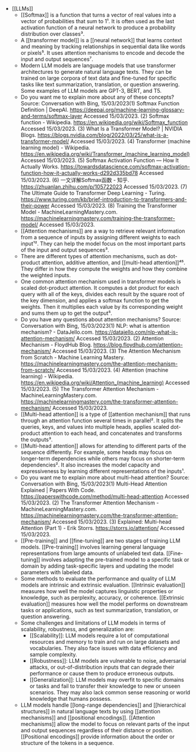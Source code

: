 - [[LLMs]]
	- [[Softmax]] is a function that turns a vector of real values into a vector of probabilities that sum to 1¹. It is often used as the last activation function of a neural network to produce a probability distribution over classes³.
	- A [[transformer model]] is a [[neural network]] that learns context and meaning by tracking relationships in sequential data like words or pixels⁵. It uses attention mechanisms to encode and decode the input and output sequences⁷.
	- Modern LLM models are language models that use transformer architectures to generate natural language texts. They can be trained on large corpora of text data and fine-tuned for specific tasks like text summarization, translation, or question answering. Some examples of LLM models are GPT-3, BERT, and T5.
	- Do you want me to explain more about any of these concepts?
	  Source: Conversation with Bing, 15/03/2023(1) Softmax Function Definition | DeepAI. https://deepai.org/machine-learning-glossary-and-terms/softmax-layer Accessed 15/03/2023.
	  (2) Softmax function - Wikipedia. https://en.wikipedia.org/wiki/Softmax_function Accessed 15/03/2023.
	  (3) What Is a Transformer Model? | NVIDIA Blogs. https://blogs.nvidia.com/blog/2022/03/25/what-is-a-transformer-model/ Accessed 15/03/2023.
	  (4) Transformer (machine learning model) - Wikipedia. https://en.wikipedia.org/wiki/Transformer_(machine_learning_model) Accessed 15/03/2023.
	  (5) Softmax Activation Function — How It Actually Works. https://towardsdatascience.com/softmax-activation-function-how-it-actually-works-d292d335bd78 Accessed 15/03/2023.
	  (6) 一文详解Softmax函数 - 知乎. https://zhuanlan.zhihu.com/p/105722023 Accessed 15/03/2023.
	  (7) The Ultimate Guide to Transformer Deep Learning - Turing. https://www.turing.com/kb/brief-introduction-to-transformers-and-their-power Accessed 15/03/2023.
	  (8) Training the Transformer Model - MachineLearningMastery.com. https://machinelearningmastery.com/training-the-transformer-model/ Accessed 15/03/2023.
	- [[Attention mechanisms]] are a way to retrieve relevant information from a sequence of inputs by assigning different weights to each input¹². They can help the model focus on the most important parts of the input and output sequences³.
	- There are different types of attention mechanisms, such as dot-product attention, additive attention, and [[multi-head attention]]⁴⁵. They differ in how they compute the weights and how they combine the weighted inputs.
	- One common attention mechanism used in transformer models is scaled dot-product attention. It computes a dot product for each query with all of the keys, divides each result by the square root of the key dimension, and applies a softmax function to get the weights. Then it multiplies each value by its corresponding weight and sums them up to get the output⁵.
	- Do you have any questions about attention mechanisms?
	  Source: Conversation with Bing, 15/03/2023(1) NLP: what is attention mechanism? - DataJello.com. https://datajello.com/nlp-what-is-attention-mechanism/ Accessed 15/03/2023.
	  (2) Attention Mechanism - FloydHub Blog. https://blog.floydhub.com/attention-mechanism/ Accessed 15/03/2023.
	  (3) The Attention Mechanism from Scratch - Machine Learning Mastery. https://machinelearningmastery.com/the-attention-mechanism-from-scratch/ Accessed 15/03/2023.
	  (4) Attention (machine learning) - Wikipedia. https://en.wikipedia.org/wiki/Attention_(machine_learning) Accessed 15/03/2023.
	  (5) The Transformer Attention Mechanism - MachineLearningMastery.com. https://machinelearningmastery.com/the-transformer-attention-mechanism/ Accessed 15/03/2023.
	- [[Multi-head attention]] is a type of [[attention mechanism]] that runs through an attention function several times in parallel². It splits the queries, keys, and values into multiple heads, applies scaled dot-product attention to each head, and concatenates and transforms the outputs³.
	- [[Multi-head attention]] allows for attending to different parts of the sequence differently. For example, some heads may focus on longer-term dependencies while others may focus on shorter-term dependencies². It also increases the model capacity and expressiveness by learning different representations of the inputs¹.
	- Do you want me to explain more about multi-head attention?
	  Source: Conversation with Bing, 15/03/2023(1) Multi-Head Attention Explained | Papers With Code. https://paperswithcode.com/method/multi-head-attention Accessed 15/03/2023.
	  (2) The Transformer Attention Mechanism - MachineLearningMastery.com. https://machinelearningmastery.com/the-transformer-attention-mechanism/ Accessed 15/03/2023.
	  (3) Explained: Multi-head Attention (Part 1) - Erik Storrs. https://storrs.io/attention/ Accessed 15/03/2023.
	- [[Pre-training]] and [[fine-tuning]] are two stages of training LLM models. [[Pre-training]] involves learning general language representations from large amounts of unlabeled text data. [[Fine-tuning]] involves adapting the pre-trained model to a specific task or domain by adding task-specific layers and updating the model parameters with labeled data.
	- Some methods to evaluate the performance and quality of LLM models are intrinsic and extrinsic evaluation. [[Intrinsic evaluation]] measures how well the model captures linguistic properties or knowledge, such as perplexity, accuracy, or coherence. [[Extrinsic evaluation]] measures how well the model performs on downstream tasks or applications, such as text summarization, translation, or question answering.
	- Some challenges and limitations of LLM models in terms of scalability, robustness, and generalization are:
		- [[Scalability]]: LLM models require a lot of computational resources and memory to train and run on large datasets and vocabularies. They also face issues with data efficiency and sample complexity.
		- [[Robustness]]: LLM models are vulnerable to noise, adversarial attacks, or out-of-distribution inputs that can degrade their performance or cause them to produce erroneous outputs.
		- [[Generalization]]: LLM models may overfit to specific domains or tasks and fail to transfer their knowledge to new or unseen scenarios. They may also lack common sense reasoning or world knowledge that humans possess.
	- LLM models handle [[long-range dependencies]] and [[hierarchical structures]] in natural language texts by using [[attention mechanisms]] and [[positional encodings]]. [[Attention mechanisms]] allow the model to focus on relevant parts of the input and output sequences regardless of their distance or position. [[Positional encodings]] provide information about the order or structure of the tokens in a sequence.
